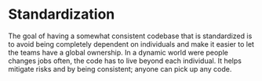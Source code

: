 # Standardization

The goal of having a somewhat consistent codebase that is standardized is to avoid being completely
dependent on individuals and make it easier to let the teams have a global ownership.
In a dynamic world were people changes jobs often, the code has to live beyond each individual.
It helps mitigate risks and by being consistent; anyone can pick up any code.
